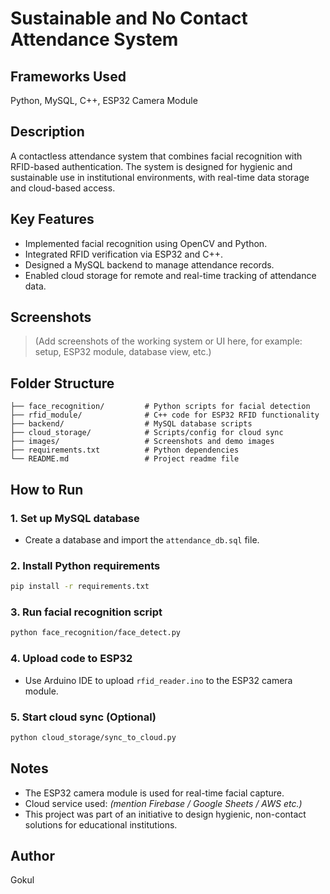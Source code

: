 # Sustainable and No Contact Attendance System

## Frameworks Used
Python, MySQL, C++, ESP32 Camera Module

## Description
A contactless attendance system that combines facial recognition with RFID-based authentication. The system is designed for hygienic and sustainable use in institutional environments, with real-time data storage and cloud-based access.

## Key Features
- Implemented facial recognition using OpenCV and Python.
- Integrated RFID verification via ESP32 and C++.
- Designed a MySQL backend to manage attendance records.
- Enabled cloud storage for remote and real-time tracking of attendance data.

## Screenshots
> (Add screenshots of the working system or UI here, for example: setup, ESP32 module, database view, etc.)

## Folder Structure
```
├── face_recognition/         # Python scripts for facial detection
├── rfid_module/              # C++ code for ESP32 RFID functionality
├── backend/                  # MySQL database scripts
├── cloud_storage/            # Scripts/config for cloud sync
├── images/                   # Screenshots and demo images
├── requirements.txt          # Python dependencies
└── README.md                 # Project readme file
```

## How to Run

### 1. Set up MySQL database
- Create a database and import the `attendance_db.sql` file.

### 2. Install Python requirements
```bash
pip install -r requirements.txt
```

### 3. Run facial recognition script
```bash
python face_recognition/face_detect.py
```

### 4. Upload code to ESP32
- Use Arduino IDE to upload `rfid_reader.ino` to the ESP32 camera module.

### 5. Start cloud sync (Optional)
```bash
python cloud_storage/sync_to_cloud.py
```

## Notes
- The ESP32 camera module is used for real-time facial capture.
- Cloud service used: *(mention Firebase / Google Sheets / AWS etc.)*
- This project was part of an initiative to design hygienic, non-contact solutions for educational institutions.

## Author
Gokul
